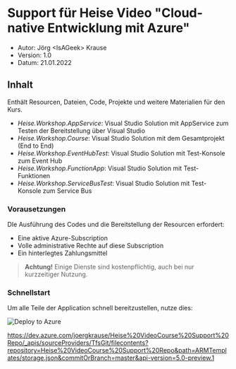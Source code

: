 # Support für Heise Video "Cloud-native Entwicklung mit Azure"

* Autor:  Jörg &lt;IsAGeek&gt; Krause
* Version: 1.0
* Datum: 21.01.2022

## Inhalt

Enthält Resourcen, Dateien, Code, Projekte und weitere Materialien für den Kurs.

* *Heise.Workshop.AppService*: Visual Studio Solution mit AppService zum Testen der Bereitstellung über Visual Studio
* *Heise.Workshop.Course*: Visual Studio Solution mit dem Gesamtprojekt (End to End)
* *Heise.Workshop.EventHubTest*: Visual Studio Solution mit Test-Konsole zum Event Hub 
* *Heise.Workshop.FunctionApp*: Visual Studio Solution mit Test-Funktionen
* *Heise.Workshop.ServiceBusTest*: Visual Studio Solution mit Test-Konsole zum Service Bus

### Vorausetzungen

DIe Ausführung des Codes und die Bereitstellung der Resourcen erfordert:

* Eine aktive Azure-Subscription
* Volle administrative Rechte auf diese Subscription
* Ein hinterlegtes Zahlungsmittel

> **Achtung!** Einige Dienste sind kostenpflichtig, auch bei nur kurzzeitiger Nutzung.

### Schnellstart

Um alle Teile der Application schnell bereitzustellen, nutze dies:

![Deploy to Azure](https://aka.ms/deploytoazurebutton)

https://dev.azure.com/joergkrause/Heise%20VideoCourse%20Support%20Repo/_apis/sourceProviders/TfsGit/filecontents?repository=Heise%20VideoCourse%20Support%20Repo&path=ARMTemplates/storage.json&commitOrBranch=master&api-version=5.0-preview.1

